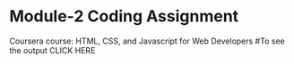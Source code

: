 # Module-2 Coding Assignment
Coursera course: HTML, CSS, and Javascript for Web Developers
#To see the output CLICK HERE
